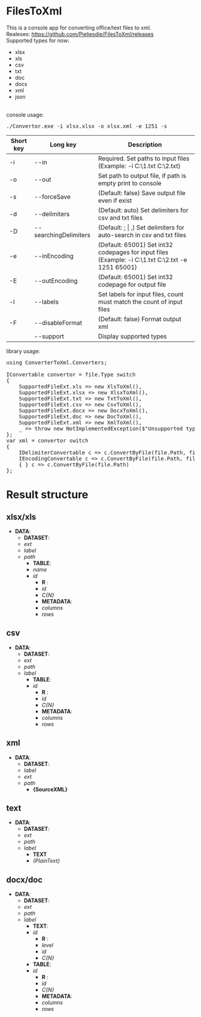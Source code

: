 # FilesToXml
This is a console app for converting office/text files to xml.<br />
Realeses: https://github.com/Pieliesdie/FilesToXml/releases<br />
Supported types for now:
<ul>
  <li>xlsx</li>
  <li>xls</li>
  <li>csv</li>
  <li>txt</li>
  <li>doc</li>
  <li>docx</li>
  <li>xml</li>
  <li>json</li>
</ul>
<br />
console usage:
<pre>
./Convertor.exe -i xlsx.xlsx -o xlsx.xml -e 1251 -s
</pre>

Short key|Long key|Description
| --- | --- | --- |
-i|--in|Required. Set paths to input files (Example: -i C:\1.txt C:\2.txt)
-o|--out|Set path to output file, if path is empty print to console
-s|--forceSave|(Default: false) Save output file even if exist
-d|--delimiters|(Default: auto) Set delimiters for csv and txt files
-D|--searchingDelimiters |(Default: ; \|    ,) Set delimiters for auto-search in csv and txt files
-e|--inEncoding|(Default: 65001) Set int32 codepages for input files (Example: -i C:\1.txt C:\2.txt -e 1251 65001)
-E|--outEncoding|(Default: 65001) Set int32 codepage for output file
-l|--labels|Set labels for input files, count must match the count of input files
-F|--disableFormat|(Default: false) Format output xml
 ||--support|Display supported types

library usage:
<pre>
using ConverterToXml.Converters;

IConvertable convertor = file.Type switch
{
    SupportedFileExt.xls => new XlsToXml(),
    SupportedFileExt.xlsx => new XlsxToXml(),
    SupportedFileExt.txt => new TxtToXml(),
    SupportedFileExt.csv => new CsvToXml(),
    SupportedFileExt.docx => new DocxToXml(),
    SupportedFileExt.doc => new DocToXml(),
    SupportedFileExt.xml => new XmlToXml(),
    _ => throw new NotImplementedException($"Unsupported type")
};
var xml = convertor switch
{
    IDelimiterConvertable c => c.ConvertByFile(file.Path, file.Delimiter, file.Encoding),
    IEncodingConvertable c => c.ConvertByFile(file.Path, file.Encoding),
    { } c => c.ConvertByFile(file.Path)
};
</pre>

# Result structure
## xlsx/xls
* **DATA**:
    + **DATASET**:
    +  *ext*
    +  *label*
    +  *path*
        + **TABLE**:
        +  *name*
        +  *id*
            + **R** :
            + *id*
            + *C{N}*
			+ **METADATA**:
			+  *columns*
			+  *rows*
## csv
* **DATA**:
    + **DATASET**:
    +  *ext*
    +  *path*
    +   *label*
        + **TABLE**:
        +  *id*
            + **R** :
            + *id*
            + *C{N}*
            + **METADATA**:
			+  *columns*
			+  *rows*
## xml
* **DATA**:
    + **DATASET**:
    +  *label*
    +  *ext*
    +  *path*
        + **{SourceXML}**

## text
* **DATA**:
    + **DATASET**:
    +  *ext*
    +  *path*
    +  *label*
        + **TEXT**
        + *{PlainText}*

## docx/doc
* **DATA**:
    + **DATASET**:
    +  *ext*
    +  *path*
    +   *label*
        + **TEXT**:
        + *id*
            + **R** :
            + *level* 
            + *id*
            + *C{N}*
        + **TABLE**:
        +  *id*
            + **R** :
            + *id*
            + *C{N}*
			+ **METADATA**:
			+  *columns*
			+  *rows*
